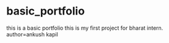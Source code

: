 # basic_portfolio
this is a basic portfolio this is my first project for bharat intern.
author=ankush kapil

